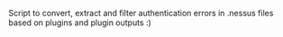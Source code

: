 Script to convert, extract and filter authentication errors in .nessus files based on plugins and plugin outputs :)
